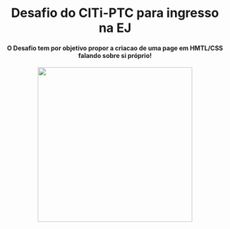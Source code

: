 # <h1 align = "center" > Desafio do CITi-PTC para ingresso na EJ </h1>

<h4 align = "center"> O Desafio tem por objetivo propor a criacao de uma page em HMTL/CSS falando sobre si próprio! </h4>

<p align = "center">
   <img src = "./page.gif" height = 350px>
</p>
